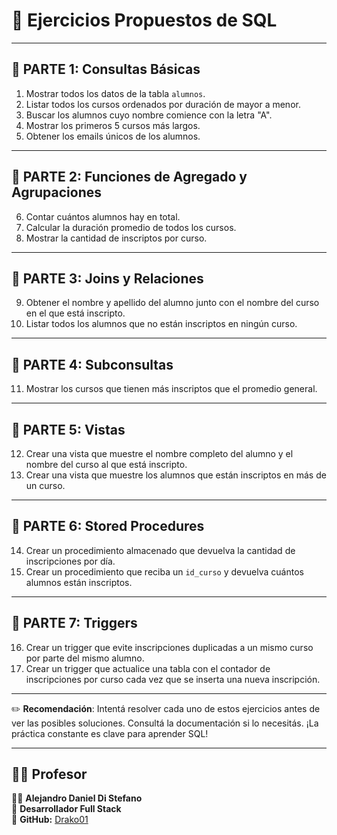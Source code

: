 
# 🧠 Ejercicios Propuestos de SQL 


---

## 📌 PARTE 1: Consultas Básicas

1. Mostrar todos los datos de la tabla `alumnos`.
2. Listar todos los cursos ordenados por duración de mayor a menor.
3. Buscar los alumnos cuyo nombre comience con la letra "A".
4. Mostrar los primeros 5 cursos más largos.
5. Obtener los emails únicos de los alumnos.

---

## 📌 PARTE 2: Funciones de Agregado y Agrupaciones

6. Contar cuántos alumnos hay en total.
7. Calcular la duración promedio de todos los cursos.
8. Mostrar la cantidad de inscriptos por curso.

---

## 📌 PARTE 3: Joins y Relaciones

9. Obtener el nombre y apellido del alumno junto con el nombre del curso en el que está inscripto.
10. Listar todos los alumnos que no están inscriptos en ningún curso.

---

## 📌 PARTE 4: Subconsultas

11. Mostrar los cursos que tienen más inscriptos que el promedio general.

---

## 📌 PARTE 5: Vistas

12. Crear una vista que muestre el nombre completo del alumno y el nombre del curso al que está inscripto.
13. Crear una vista que muestre los alumnos que están inscriptos en más de un curso.

---

## 📌 PARTE 6: Stored Procedures

14. Crear un procedimiento almacenado que devuelva la cantidad de inscripciones por día.
15. Crear un procedimiento que reciba un `id_curso` y devuelva cuántos alumnos están inscriptos.

---

## 📌 PARTE 7: Triggers

16. Crear un trigger que evite inscripciones duplicadas a un mismo curso por parte del mismo alumno.
17. Crear un trigger que actualice una tabla con el contador de inscripciones por curso cada vez que se inserta una nueva inscripción.

---

✏️ **Recomendación**: Intentá resolver cada uno de estos ejercicios antes de ver las posibles soluciones. Consultá la documentación si lo necesitás. ¡La práctica constante es clave para aprender SQL!


---


## 🧑‍🏫 Profesor  

👨‍💻 **Alejandro Daniel Di Stefano**  
📌 **Desarrollador Full Stack**  
🔗 **GitHub:** [Drako01](https://github.com/Drako01)  